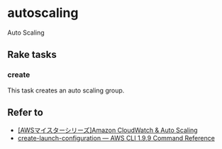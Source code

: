 # autoscaling

Auto Scaling

## Rake tasks

### create

This task creates an auto scaling group.

## Refer to

* [[AWSマイスターシリーズ]Amazon CloudWatch &amp; Auto Scaling](http://www.slideshare.net/AmazonWebServicesJapan/awsa)
* [create-launch-configuration — AWS CLI 1.9.9 Command Reference](http://docs.aws.amazon.com/cli/latest/reference/autoscaling/create-launch-configuration.html)
